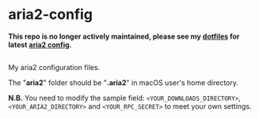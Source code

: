 # aria2-config
**This repo is no longer actively maintained, please see my [dotfiles](https://github.com/g6ai/dotfiles) for latest [aria2 config](https://github.com/g6ai/dotfiles/tree/master/aria2).**

##
My aria2 configuration files.

The "**aria2**" folder should be "**.aria2**" in macOS user's home directory.

**N.B.** You need to modify the sample field: `<YOUR_DOWNLOADS_DIRECTORY>`, `<YOUR_ARIA2_DIRECTORY>` and `<YOUR_RPC_SECRET>` to meet your own settings.
